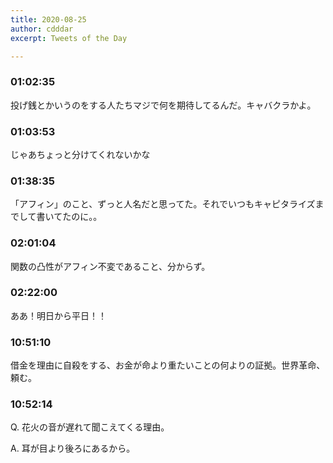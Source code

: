 ```yaml
---
title: 2020-08-25
author: cdddar
excerpt: Tweets of the Day

---
```


### 01:02:35

投げ銭とかいうのをする人たちマジで何を期待してるんだ。キャバクラかよ。

### 01:03:53

<blockquote class="twitter-tweet"><p lang="ja" dir="ltr"></p><a href="https://twitter.com/tanakh/status/1297898553725992960?ref_src=twsrc%5Etfw"></a></blockquote><script async src="https://platform.twitter.com/widgets.js" charset="utf-8"></script>

じゃあちょっと分けてくれないかな

### 01:38:35

「アフィン」のこと、ずっと人名だと思ってた。それでいつもキャピタライズまでして書いてたのに。。

### 02:01:04

関数の凸性がアフィン不変であること、分からず。

### 02:22:00

ああ！明日から平日！！

### 10:51:10

借金を理由に自殺をする、お金が命より重たいことの何よりの証拠。世界革命、頼む。

### 10:52:14

Q. 花火の音が遅れて聞こえてくる理由。

A. 耳が目より後ろにあるから。

